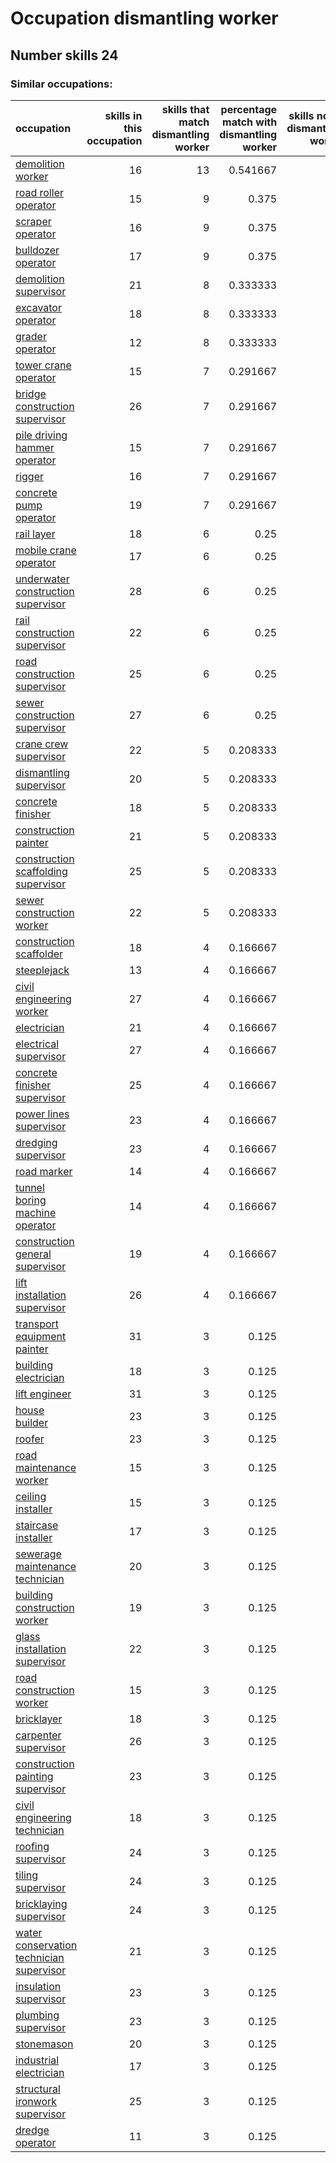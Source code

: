 # Occupation dismantling worker
## Number skills 24
### Similar occupations:
| occupation                                                                              |   skills in this occupation |   skills that match dismantling worker |   percentage match with dismantling worker |   skills not in dismantling worker |
|:----------------------------------------------------------------------------------------|----------------------------:|---------------------------------------:|-------------------------------------------:|-----------------------------------:|
| [demolition worker](demolition_worker.md)                                               |                          16 |                                     13 |                                   0.541667 |                                  3 |
| [road roller operator](road_roller_operator.md)                                         |                          15 |                                      9 |                                   0.375    |                                  6 |
| [scraper operator](scraper_operator.md)                                                 |                          16 |                                      9 |                                   0.375    |                                  7 |
| [bulldozer operator](bulldozer_operator.md)                                             |                          17 |                                      9 |                                   0.375    |                                  8 |
| [demolition supervisor](demolition_supervisor.md)                                       |                          21 |                                      8 |                                   0.333333 |                                 13 |
| [excavator operator](excavator_operator.md)                                             |                          18 |                                      8 |                                   0.333333 |                                 10 |
| [grader operator](grader_operator.md)                                                   |                          12 |                                      8 |                                   0.333333 |                                  4 |
| [tower crane operator](tower_crane_operator.md)                                         |                          15 |                                      7 |                                   0.291667 |                                  8 |
| [bridge construction supervisor](bridge_construction_supervisor.md)                     |                          26 |                                      7 |                                   0.291667 |                                 19 |
| [pile driving hammer operator](pile_driving_hammer_operator.md)                         |                          15 |                                      7 |                                   0.291667 |                                  8 |
| [rigger](rigger.md)                                                                     |                          16 |                                      7 |                                   0.291667 |                                  9 |
| [concrete pump operator](concrete_pump_operator.md)                                     |                          19 |                                      7 |                                   0.291667 |                                 12 |
| [rail layer](rail_layer.md)                                                             |                          18 |                                      6 |                                   0.25     |                                 12 |
| [mobile crane operator](mobile_crane_operator.md)                                       |                          17 |                                      6 |                                   0.25     |                                 11 |
| [underwater construction supervisor](underwater_construction_supervisor.md)             |                          28 |                                      6 |                                   0.25     |                                 22 |
| [rail construction supervisor](rail_construction_supervisor.md)                         |                          22 |                                      6 |                                   0.25     |                                 16 |
| [road construction supervisor](road_construction_supervisor.md)                         |                          25 |                                      6 |                                   0.25     |                                 19 |
| [sewer construction supervisor](sewer_construction_supervisor.md)                       |                          27 |                                      6 |                                   0.25     |                                 21 |
| [crane crew supervisor](crane_crew_supervisor.md)                                       |                          22 |                                      5 |                                   0.208333 |                                 17 |
| [dismantling supervisor](dismantling_supervisor.md)                                     |                          20 |                                      5 |                                   0.208333 |                                 15 |
| [concrete finisher](concrete_finisher.md)                                               |                          18 |                                      5 |                                   0.208333 |                                 13 |
| [construction painter](construction_painter.md)                                         |                          21 |                                      5 |                                   0.208333 |                                 16 |
| [construction scaffolding supervisor](construction_scaffolding_supervisor.md)           |                          25 |                                      5 |                                   0.208333 |                                 20 |
| [sewer construction worker](sewer_construction_worker.md)                               |                          22 |                                      5 |                                   0.208333 |                                 17 |
| [construction scaffolder](construction_scaffolder.md)                                   |                          18 |                                      4 |                                   0.166667 |                                 14 |
| [steeplejack](steeplejack.md)                                                           |                          13 |                                      4 |                                   0.166667 |                                  9 |
| [civil engineering worker](civil_engineering_worker.md)                                 |                          27 |                                      4 |                                   0.166667 |                                 23 |
| [electrician](electrician.md)                                                           |                          21 |                                      4 |                                   0.166667 |                                 17 |
| [electrical supervisor](electrical_supervisor.md)                                       |                          27 |                                      4 |                                   0.166667 |                                 23 |
| [concrete finisher supervisor](concrete_finisher_supervisor.md)                         |                          25 |                                      4 |                                   0.166667 |                                 21 |
| [power lines supervisor](power_lines_supervisor.md)                                     |                          23 |                                      4 |                                   0.166667 |                                 19 |
| [dredging supervisor](dredging_supervisor.md)                                           |                          23 |                                      4 |                                   0.166667 |                                 19 |
| [road marker](road_marker.md)                                                           |                          14 |                                      4 |                                   0.166667 |                                 10 |
| [tunnel boring machine operator](tunnel_boring_machine_operator.md)                     |                          14 |                                      4 |                                   0.166667 |                                 10 |
| [construction general supervisor](construction_general_supervisor.md)                   |                          19 |                                      4 |                                   0.166667 |                                 15 |
| [lift installation supervisor](lift_installation_supervisor.md)                         |                          26 |                                      4 |                                   0.166667 |                                 22 |
| [transport equipment painter](transport_equipment_painter.md)                           |                          31 |                                      3 |                                   0.125    |                                 28 |
| [building electrician](building_electrician.md)                                         |                          18 |                                      3 |                                   0.125    |                                 15 |
| [lift engineer](lift_engineer.md)                                                       |                          31 |                                      3 |                                   0.125    |                                 28 |
| [house builder](house_builder.md)                                                       |                          23 |                                      3 |                                   0.125    |                                 20 |
| [roofer](roofer.md)                                                                     |                          23 |                                      3 |                                   0.125    |                                 20 |
| [road maintenance worker](road_maintenance_worker.md)                                   |                          15 |                                      3 |                                   0.125    |                                 12 |
| [ceiling installer](ceiling_installer.md)                                               |                          15 |                                      3 |                                   0.125    |                                 12 |
| [staircase installer](staircase_installer.md)                                           |                          17 |                                      3 |                                   0.125    |                                 14 |
| [sewerage maintenance technician](sewerage_maintenance_technician.md)                   |                          20 |                                      3 |                                   0.125    |                                 17 |
| [building construction worker](building_construction_worker.md)                         |                          19 |                                      3 |                                   0.125    |                                 16 |
| [glass installation supervisor](glass_installation_supervisor.md)                       |                          22 |                                      3 |                                   0.125    |                                 19 |
| [road construction worker](road_construction_worker.md)                                 |                          15 |                                      3 |                                   0.125    |                                 12 |
| [bricklayer](bricklayer.md)                                                             |                          18 |                                      3 |                                   0.125    |                                 15 |
| [carpenter supervisor](carpenter_supervisor.md)                                         |                          26 |                                      3 |                                   0.125    |                                 23 |
| [construction painting supervisor](construction_painting_supervisor.md)                 |                          23 |                                      3 |                                   0.125    |                                 20 |
| [civil engineering technician](civil_engineering_technician.md)                         |                          18 |                                      3 |                                   0.125    |                                 15 |
| [roofing supervisor](roofing_supervisor.md)                                             |                          24 |                                      3 |                                   0.125    |                                 21 |
| [tiling supervisor](tiling_supervisor.md)                                               |                          24 |                                      3 |                                   0.125    |                                 21 |
| [bricklaying supervisor](bricklaying_supervisor.md)                                     |                          24 |                                      3 |                                   0.125    |                                 21 |
| [water conservation technician supervisor](water_conservation_technician_supervisor.md) |                          21 |                                      3 |                                   0.125    |                                 18 |
| [insulation supervisor](insulation_supervisor.md)                                       |                          23 |                                      3 |                                   0.125    |                                 20 |
| [plumbing supervisor](plumbing_supervisor.md)                                           |                          23 |                                      3 |                                   0.125    |                                 20 |
| [stonemason](stonemason.md)                                                             |                          20 |                                      3 |                                   0.125    |                                 17 |
| [industrial electrician](industrial_electrician.md)                                     |                          17 |                                      3 |                                   0.125    |                                 14 |
| [structural ironwork supervisor](structural_ironwork_supervisor.md)                     |                          25 |                                      3 |                                   0.125    |                                 22 |
| [dredge operator](dredge_operator.md)                                                   |                          11 |                                      3 |                                   0.125    |                                  8 |
